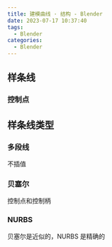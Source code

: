 ```yaml
---
title: 建模曲线 · 结构 - Blender
date: 2023-07-17 10:37:40
tags:
  - Blender
categories:
  - Blender
---
```


## 样条线

### 控制点

## 样条线类型

### 多段线

不插值

### 贝塞尔

控制点和控制柄

### NURBS

贝塞尔是近似的，NURBS 是精确的
